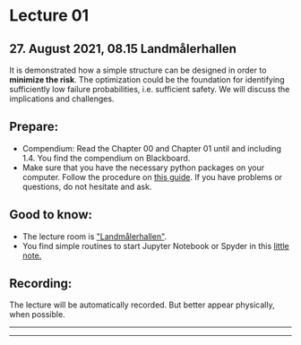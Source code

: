 # Lecture 01
## 27. August 2021, 08.15 Landmålerhallen
It is demonstrated how a simple structure can be designed in order to __minimize the risk__. The optimization could be the foundation for identifying sufficiently low failure probabilities, i.e. sufficient safety. We will discuss the implications and challenges. 

## Prepare:
* Compendium: Read the Chapter 00 and Chapter 01 until and including 1.4. You find the compendium on Blackboard.
* Make sure that you have the necessary python packages on your computer. Follow the procedure on [this guide](GetStartedPython). If you have problems or questions, do not hesitate and ask. 

## Good to know:
* The lecture room is ["Landmålerhallen"](https://use.mazemap.com/#v=1&config=ntnu&zlevel=0.5&center=10.405957,63.414996&zoom=18&sharepoitype=poi&sharepoi=73163&campusid=1). 
* You find simple routines to start Jupyter Notebook or Spyder in this [little note.](CheatSheet) 

## Recording:
The lecture will be automatically recorded. But better appear physically, when possible.

---
---

